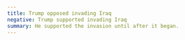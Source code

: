 ```yaml
---
title: Trump opposed invading Iraq
negative: Trump supported invading Iraq
summary: He supported the invasion until after it began.
---
```


